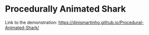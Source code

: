 # Procedurally Animated Shark

Link to the demonstration: https://dinismartinho.github.io/Procedural-Animated-Shark/
